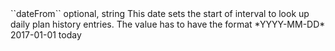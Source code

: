 <tr><td>``dateFrom``</td>
	
<td>optional, string</td>

<td>This date sets the start of interval to look up daily plan history entries.
The value has to have the format *YYYY-MM-DD*</td>
	
<td>2017-01-01</td>
	
<td>today</td>
	
</tr>
